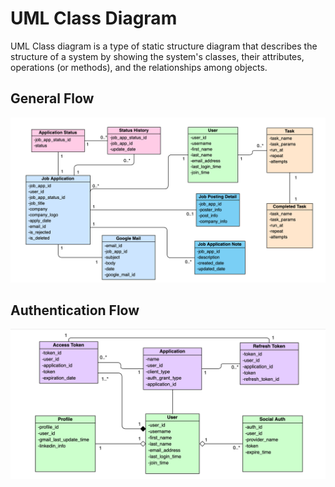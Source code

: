 # UML Class Diagram

UML Class diagram is a type of static structure diagram that describes the structure of a system by showing the system's classes, their attributes, operations \(or methods\), and the relationships among objects.

## General Flow

![](.gitbook/assets/9_1.png)

## Authentication Flow

![](.gitbook/assets/9_2.png)

